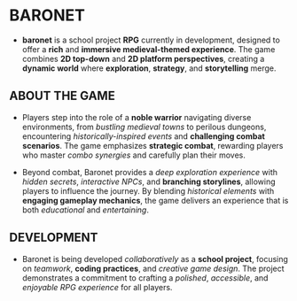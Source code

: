 # BARONET

- **baronet** is a school project **RPG** currently in development, designed to offer a **rich** and **immersive medieval-themed experience**. The game combines **2D top-down** and **2D platform perspectives**, creating a **dynamic world** where **exploration**, **strategy**, and **storytelling** merge.

## ABOUT THE GAME

- Players step into the role of a **noble warrior** navigating diverse environments, from *bustling medieval towns* to perilous dungeons, encountering *historically-inspired events* and **challenging combat scenarios**. The game emphasizes **strategic combat**, rewarding players who master *combo synergies* and carefully plan their moves.

- Beyond combat, Baronet provides a *deep exploration experience* with *hidden secrets*, *interactive NPCs*, and **branching storylines**, allowing players to influence the journey. By blending *historical elements* with **engaging gameplay mechanics**, the game delivers an experience that is both *educational* and *entertaining*.

## DEVELOPMENT

- Baronet is being developed *collaboratively* as a **school project**, focusing on *teamwork*, **coding practices**, and *creative game design*. The project demonstrates a commitment to crafting a *polished*, *accessible*, and *enjoyable RPG experience* for all players.